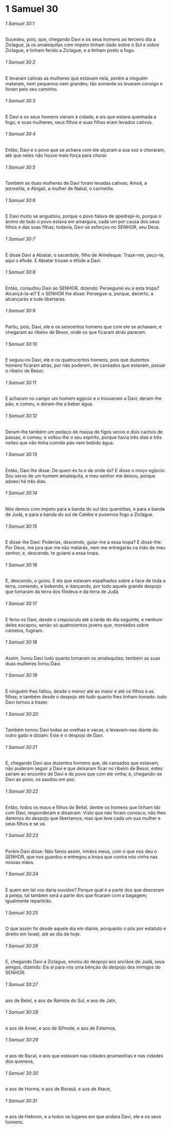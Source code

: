 # 1 Samuel 30

###### 1 Samuel 30:1

Sucedeu, pois, que, chegando Davi e os seus homens ao terceiro dia a Ziclague, já os amalequitas com ímpeto tinham dado sobre o Sul e sobre Ziclague, e tinham ferido a Ziclague, e a tinham posto a fogo.

###### 1 Samuel 30:2

E levaram cativas as mulheres que estavam nela, porém a ninguém mataram, nem pequenos nem grandes; tão somente os levaram consigo e foram pelo seu caminho.

###### 1 Samuel 30:3

E Davi e os seus homens vieram à cidade, e eis que estava queimada a fogo, e suas mulheres, seus filhos e suas filhas eram levados cativos.

###### 1 Samuel 30:4

Então, Davi e o povo que se achava com ele alçaram a sua voz e choraram, até que neles não houve mais força para chorar.

###### 1 Samuel 30:5

Também as duas mulheres de Davi foram levadas cativas; Ainoã, a jezreelita, e Abigail, a mulher de Nabal, o carmelita.

###### 1 Samuel 30:6

E Davi muito se angustiou, porque o povo falava de apedrejá-lo, porque o ânimo de todo o povo estava em amargura, cada um por causa dos seus filhos e das suas filhas; todavia, Davi se esforçou no SENHOR, seu Deus.

###### 1 Samuel 30:7

E disse Davi a Abiatar, o sacerdote, filho de Aimeleque: Traze-me, peço-te, aqui o éfode. E Abiatar trouxe o éfode a Davi.

###### 1 Samuel 30:8

Então, consultou Davi ao SENHOR, dizendo: Perseguirei eu a esta tropa? Alcançá-la-ei? E o SENHOR lhe disse: Persegue-a, porque, decerto, a alcançarás e tudo libertarás.

###### 1 Samuel 30:9

Partiu, pois, Davi, ele e os seiscentos homens que com ele se achavam, e chegaram ao ribeiro de Besor, onde os que ficaram atrás pararam.

###### 1 Samuel 30:10

E seguiu-os Davi, ele e os quatrocentos homens, pois que duzentos homens ficaram atrás, por não poderem, de cansados que estavam, passar o ribeiro de Besor.

###### 1 Samuel 30:11

E acharam no campo um homem egípcio e o trouxeram a Davi; deram-lhe pão, e comeu, e deram-lhe a beber água.

###### 1 Samuel 30:12

Deram-lhe também um pedaço de massa de figos secos e dois cachos de passas, e comeu; e voltou-lhe o seu espírito, porque havia três dias e três noites que não tinha comido pão nem bebido água.

###### 1 Samuel 30:13

Então, Davi lhe disse: De quem és tu e de onde és? E disse o moço egípcio: Sou servo de um homem amalequita, e meu senhor me deixou, porque adoeci há três dias.

###### 1 Samuel 30:14

Nós demos com ímpeto para a banda do sul dos queretitas, e para a banda de Judá, e para a banda do sul de Calebe e pusemos fogo a Ziclague.

###### 1 Samuel 30:15

E disse-lhe Davi: Poderias, descendo, guiar-me a essa tropa? E disse-lhe: Por Deus, me jura que me não matarás, nem me entregarás na mão de meu senhor, e, descendo, te guiarei a essa tropa.

###### 1 Samuel 30:16

E, descendo, o guiou. E eis que estavam espalhados sobre a face de toda a terra, comendo, e bebendo, e dançando, por todo aquele grande despojo que tomaram da terra dos filisteus e da terra de Judá.

###### 1 Samuel 30:17

E feriu-os Davi, desde o crepúsculo até à tarde do dia seguinte, e nenhum deles escapou, senão só quatrocentos jovens que, montados sobre camelos, fugiram.

###### 1 Samuel 30:18

Assim, livrou Davi tudo quanto tomaram os amalequitas; também as suas duas mulheres livrou Davi.

###### 1 Samuel 30:19

E ninguém lhes faltou, desde o menor até ao maior e até os filhos e as filhas; e também desde o despojo até tudo quanto lhes tinham tomado: tudo Davi tornou a trazer.

###### 1 Samuel 30:20

Também tomou Davi todas as ovelhas e vacas, e levavam-nas diante do outro gado e diziam: Este é o despojo de Davi.

###### 1 Samuel 30:21

E, chegando Davi aos duzentos homens que, de cansados que estavam, não puderam seguir a Davi e que deixaram ficar no ribeiro de Besor, estes saíram ao encontro de Davi e do povo que com ele vinha; e, chegando-se Davi ao povo, os saudou em paz.

###### 1 Samuel 30:22

Então, todos os maus e filhos de Belial, dentre os homens que tinham ido com Davi, responderam e disseram: Visto que não foram conosco, não lhes daremos do despojo que libertamos; mas que leve cada um sua mulher e seus filhos e se vá.

###### 1 Samuel 30:23

Porém Davi disse: Não fareis assim, irmãos meus, com o que nos deu o SENHOR, que nos guardou e entregou a tropa que contra nós vinha nas nossas mãos.

###### 1 Samuel 30:24

E quem em tal vos daria ouvidos? Porque qual é a parte dos que desceram à peleja, tal também será a parte dos que ficaram com a bagagem; igualmente repartirão.

###### 1 Samuel 30:25

O que assim foi desde aquele dia em diante, porquanto o pôs por estatuto e direito em Israel, até ao dia de hoje.

###### 1 Samuel 30:26

E, chegando Davi a Ziclague, enviou do despojo aos anciãos de Judá, seus amigos, dizendo: Eis aí para vós uma bênção do despojo dos inimigos do SENHOR:

###### 1 Samuel 30:27

aos de Betel, e aos de Ramote do Sul, e aos de Jatir,

###### 1 Samuel 30:28

e aos de Aroer, e aos de Sifmote, e aos de Estemoa,

###### 1 Samuel 30:29

e aos de Racal, e aos que estavam nas cidades jerameelitas e nas cidades dos queneus,

###### 1 Samuel 30:30

e aos de Horma, e aos de Borasã, e aos de Atace,

###### 1 Samuel 30:31

e aos de Hebrom, e a todos os lugares em que andara Davi, ele e os seus homens.

